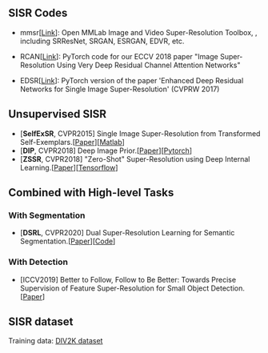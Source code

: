## SISR Codes

- mmsr[[Link](https://github.com/open-mmlab/mmsr)]: Open MMLab Image and Video Super-Resolution Toolbox, , including SRResNet, SRGAN, ESRGAN, EDVR, etc.

- RCAN[[Link](https://github.com/yulunzhang/RCAN)]: PyTorch code for our ECCV 2018 paper "Image Super-Resolution Using Very Deep Residual Channel Attention Networks"

- EDSR[[Link](https://github.com/thstkdgus35/EDSR-PyTorch)]: PyTorch version of the paper 'Enhanced Deep Residual Networks for Single Image Super-Resolution' (CVPRW 2017)



## Unsupervised SISR
- [**SelfExSR**, CVPR2015] Single Image Super-Resolution from Transformed Self-Exemplars.[[Paper](https://www.cv-foundation.org/openaccess/content_cvpr_2015/papers/Huang_Single_Image_Super-Resolution_2015_CVPR_paper.pdf)][[Matlab](https://github.com/jbhuang0604/SelfExSR)]
- [**DIP**, CVPR2018] Deep Image Prior.[[Paper](https://sites.skoltech.ru/app/data/uploads/sites/25/2018/04/deep_image_prior.pdf)][[Pytorch](https://github.com/DmitryUlyanov/deep-image-prior)]
- [**ZSSR**, CVPR2018] "Zero-Shot" Super-Resolution using Deep Internal Learning.[[Paper](https://arxiv.org/abs/1712.06087)][[Tensorflow](https://github.com/assafshocher/ZSSR)]


## Combined with High-level Tasks
### With Segmentation
- [**DSRL**, CVPR2020] Dual Super-Resolution Learning for Semantic Segmentation.[[Paper](https://openaccess.thecvf.com/content_CVPR_2020/papers/Wang_Dual_Super-Resolution_Learning_for_Semantic_Segmentation_CVPR_2020_paper.pdf)][[Code](https://github.com/wanglixilinx/DSRL)]

### With Detection
- [ICCV2019] Better to Follow, Follow to Be Better: Towards Precise Supervision of Feature Super-Resolution for Small Object Detection.[[Paper](http://vision.snu.ac.kr/project_pages/iccv19_noh/views/)]

## SISR dataset
Training data: [DIV2K dataset](https://data.vision.ee.ethz.ch/cvl/DIV2K/) 

